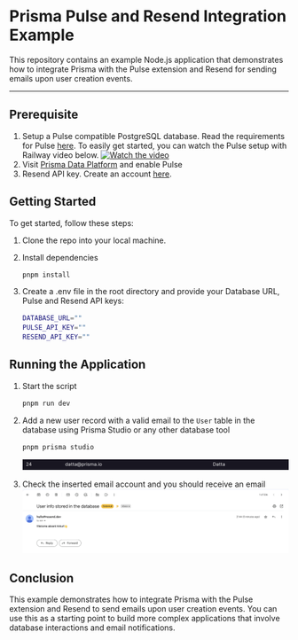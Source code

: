 # Prisma Pulse and Resend Integration Example

This repository contains an example Node.js application that demonstrates how to integrate Prisma with the Pulse extension and Resend for sending emails upon user creation events.

---

## Prerequisite

1. Setup a Pulse compatible PostgreSQL database. Read the requirements for Pulse [here](https://www.prisma.io/docs/data-platform/pulse/getting-started#1-database-setup). To easily get started, you can watch the Pulse setup with Railway video below.
   [![Watch the video](https://img.youtube.com/vi/DrTnowASuqo/0.jpg)](https://www.youtube.com/watch?v=DrTnowASuqo)
2. Visit [Prisma Data Platform](https://pris.ly/pdp) and enable Pulse
3. Resend API key. Create an account [here](https://resend.com/).

## Getting Started

To get started, follow these steps:

1. Clone the repo into your local machine.
2. Install dependencies

   ```bash
   pnpm install
   ```

3. Create a .env file in the root directory and provide your Database URL, Pulse and Resend API keys:

   ```bash
   DATABASE_URL=""
   PULSE_API_KEY=""
   RESEND_API_KEY=""
   ```

## Running the Application

1. Start the script

   ```bash
   pnpm run dev
   ```

2. Add a new user record with a valid email to the `User` table in the database using Prisma Studio or any other database tool

   ```bash
   pnpm prisma studio
   ```

   ![Insert image](./images/insert.png)

3. Check the inserted email account and you should receive an email
   ![image.png](./images/email.png)

## Conclusion

This example demonstrates how to integrate Prisma with the Pulse extension and Resend to send emails upon user creation events. You can use this as a starting point to build more complex applications that involve database interactions and email notifications.
